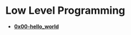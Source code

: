 # Low Level Programming
* [**0x00-hello_world**](https://github.com/GraceGichuki/alx-low_level_programming/tree/master/0x00-hello_world)  
